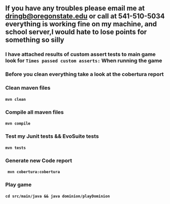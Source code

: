 ## If you have any troubles please email me at dringb@oregonstate.edu or call at 541-510-5034 everything is working fine on my machine, and school server,I would hate to lose points for something so silly

### I have attached results of custom assert tests to main game look for ```Times passed custom asserts:``` When running the game
### Before you clean everything take a look at the cobertura report

### Clean maven files 
#### ```mvn clean```

### Compile all maven files 
#### ```mvn compile```

### Test my Junit tests && EvoSuite tests
#### ```mvn tests```

### Generate new Code report 
#### ``` mvn cobertura:cobertura```

### Play game 
#### ```cd src/main/java && java dominion/playDominion```
